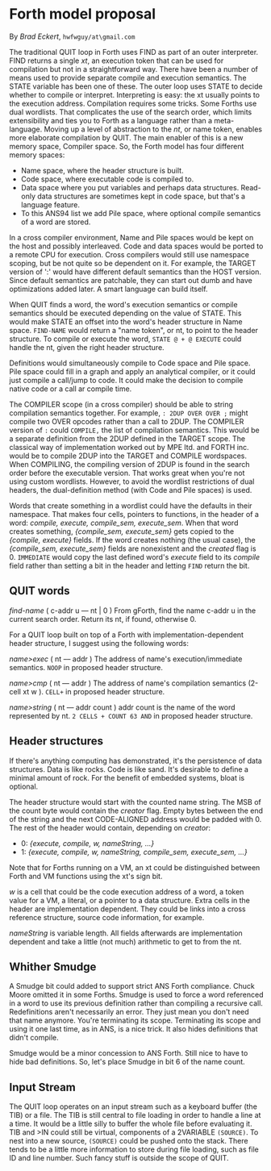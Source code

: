 # Forth model proposal

By *Brad Eckert*, `hwfwguy/at\gmail.com`

The traditional QUIT loop in Forth uses FIND as part of an outer interpreter. FIND returns a single *xt*, an execution token that can be used for compilation but not in a straightforward way. There have been a number of means used to provide separate compile and execution semantics. The STATE variable has been one of these. The outer loop uses STATE to decide whether to compile or interpret. Interpreting is easy: the xt usually points to the execution address. Compilation requires some tricks. Some Forths use dual wordlists. That complicates the use of the search order, which limits extensibility and ties you to Forth as a language rather than a meta-language. Moving up a level of abstraction to the *nt*, or name token, enables more elaborate compilation by QUIT. The main enabler of this is a new memory space, Compiler space. So, the Forth model has four different memory spaces:  

- Name space, where the header structure is built.
- Code space, where executable code is compiled to.
- Data space where you put variables and perhaps data structures. Read-only data structures are sometimes kept in code space, but that's a language feature.
- To this ANS94 list we add Pile space, where optional compile semantics of a word are stored. 

In a cross compiler environment, Name and Pile spaces would be kept on the host and possibly interleaved. Code and data spaces would be ported to a remote CPU for execution. Cross compilers would still use namespace scoping, but be not quite so be dependent on it. For example, the TARGET version of ':' would have different default semantics than the HOST version. Since default semantics are patchable, they can start out dumb and have optimizations added later. A smart language can build itself.

When QUIT finds a word, the word's execution semantics or compile semantics should be executed depending on the value of STATE. 
This would make STATE an offset into the word's header structure in Name space. `FIND-NAME` would return a "name token", or nt, to point to the header structure. To compile or execute the word, `STATE @ + @ EXECUTE` could handle the nt, given the right header structure. 

Definitions would simultaneously compile to Code space and Pile space. Pile space could fill in a graph and apply an analytical compiler, or it could just compile a call/jump to code. It could make the decision to compile native code or a call ar compile time. 

The COMPILER scope (in a cross compiler) should be able to string compilation semantics together. For example, `: 2DUP OVER OVER ;` might compile two OVER opcodes rather than a call to 2DUP. The COMPILER version of `:` could `COMPILE,` the list of compilation semantics. This would be a separate definition from the 2DUP defined in the TARGET scope. The classical way of implementation worked out by MPE ltd. and FORTH inc. would be to compile 2DUP into the TARGET and COMPILE wordspaces. When COMPILING, the compiling version of 2DUP is found in the search order before the executable version. That works great when you're not using custom wordlists. However, to avoid the wordlist restrictions of dual headers, the dual-definition method (with Code and Pile spaces) is used.

Words that create something in a wordlist could have the defaults in their namespace. That makes four cells, pointers to functions, in the header of a word: *compile, execute, compile_sem, execute_sem*. When that word creates something, *{compile_sem, execute_sem}* gets copied to the *{compile, execute}* fields. If the word creates nothing (the usual case), the *{compile_sem, execute_sem}* fields are nonexistent and the *created* flag is 0. `IMMEDIATE` would copy the last defined word's *execute* field to its *compile* field rather than setting a bit in the header and letting `FIND` return the bit.

## QUIT words

*find-name*  ( c-addr u –– nt | 0 ) From gForth, find the name c-addr u in the current search order. Return its nt, if found, otherwise 0.

For a QUIT loop built on top of a Forth with implementation-dependent header structure, I suggest using the following words:

*name>exec*  ( nt –– addr )  The address of name's execution/immediate semantics. `NOOP` in proposed header structure.

*name>cmp*  ( nt –– addr )  The address of name's compilation semantics (2-cell xt w ). `CELL+` in proposed header structure.

*name>string*  ( nt –– addr count )  addr count is the name of the word represented by nt. `2 CELLS + COUNT 63 AND` in proposed header structure.

## Header structures

If there's anything computing has demonstrated, it's the persistence of data structures. Data is like rocks. Code is like sand. It's desirable to define a minimal amount of rock. For the benefit of embedded systems, bloat is optional.

The header structure would start with the counted name string. The MSB of the count byte would contain the *creator* flag. Empty bytes between the end of the string and the next CODE-ALIGNED address would be padded with 0. The rest of the header would contain, depending on *creator*:

- 0: *{execute, compile, w, nameString, ...}* 
- 1: *{execute, compile, w, nameString, compile_sem, execute_sem, ...}* 

Note that for Forths running on a VM, an xt could be distinguished between Forth and VM functions using the xt's sign bit.

*w* is a cell that could be the code execution address of a word, a token value for a VM, a literal, or a pointer to a data structure. Extra cells in the header are implementation dependent. They could be links into a cross reference structure, source code information, for example.

*nameString* is variable length. All fields afterwards are implementation dependent and take a little (not much) arithmetic to get to from the nt.

## Whither Smudge

A Smudge bit could added to support strict ANS Forth compliance. Chuck Moore omitted it in some Forths. Smudge is used to force a word referenced in a word to use its previous definition rather than compiling a recursive call. Redefinitions aren't necessarily an error. They just mean you don't need that name anymore. You're terminating its scope. Terminating its scope and using it one last time, as in ANS, is a nice trick. It also hides definitions that didn't compile. 

Smudge would be a minor concession to ANS Forth. Still nice to have to hide bad definitions. So, let's place Smudge in bit 6 of the name count.

## Input Stream

The QUIT loop operates on an input stream such as a keyboard buffer (the TIB) or a file. The TIB is still central to file loading in order to handle a line at a time. It would be a little silly to buffer the whole file before evaluating it. TIB and >IN could still be virtual, components of a 2VARIABLE `(SOURCE)`. To nest into a new source, `(SOURCE)` could be pushed onto the stack. There tends to be a little more information to store during file loading, such as file ID and line number. Such fancy stuff is outside the scope of QUIT.





